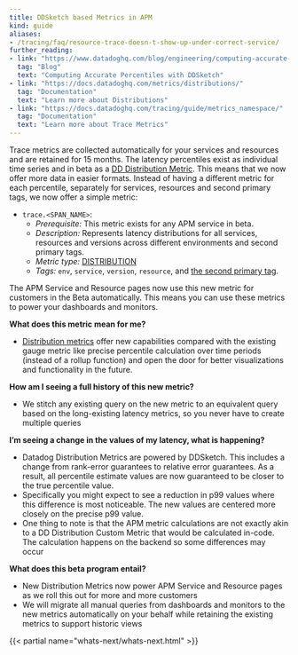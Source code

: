 ```yaml
---
title: DDSketch based Metrics in APM
kind: guide
aliases:
- /tracing/faq/resource-trace-doesn-t-show-up-under-correct-service/
further_reading:
- link: "https://www.datadoghq.com/blog/engineering/computing-accurate-percentiles-with-ddsketch/"
  tag: "Blog"
  text: "Computing Accurate Percentiles with DDSketch"
- link: "https://docs.datadoghq.com/metrics/distributions/"
  tag: "Documentation"
  text: "Learn more about Distributions"
- link: "https://docs.datadoghq.com/tracing/guide/metrics_namespace/"
  tag: "Documentation"
  text: "Learn more about Trace Metrics"
---
```


Trace metrics are collected automatically for your services and resources and are retained for 15 months. The latency percentiles exist as individual time series and in beta as a [DD Distribution Metric][1]. This means that we now offer more data in easier formats. Instead of having a different metric for each percentile, separately for services, resources and second primary tags, we now offer a simple metric:

- `trace.<SPAN_NAME>`:
  - *Prerequisite:* This metric exists for any APM service in beta.
  - *Description:* Represents latency distributions for all services, resources and versions across different environments and second primary tags.
  - *Metric type:* [DISTRIBUTION][1]
  - *Tags:* `env`, `service`, `version`, `resource`, and [the second primary tag][2].

The APM Service and Resource pages now use this new metric for customers in the Beta automatically. This means you can use these metrics to power your dashboards and monitors.

**What does this metric mean for me?**
- [Distribution metrics][1] offer new capabilities compared with the existing gauge metric like precise percentile calculation over time periods (instead of a rollup function) and open the door for better visualizations and functionality in the future.

**How am I seeing a full history of this new metric?**
- We stitch any existing query on the new metric to an equivalent query based on the long-existing latency metrics, so you never have to create multiple queries

**I’m seeing a change in the values of my latency, what is happening?**
- Datadog Distribution Metrics are powered by DDSketch. This includes a change from rank-error guarantees to relative error guarantees. As a result, all percentile estimate values are now guaranteed to be closer to the true percentile value.
- Specifically you might expect to see a reduction in p99 values where this difference is most noticeable. The new values are centered more closely on the precise p99 value.
- One thing to note is that the APM metric calculations are not exactly akin to a DD Distribution Custom Metric that would be calculated in-code. The calculation happens on the backend so some differences may occur

**What does this beta program entail?**
- New Distribution Metrics now power APM Service and Resource pages as we roll this out for more and more customers
- We will migrate all manual queries from dashboards and monitors to the new metrics automatically on your behalf while retaining the existing metrics to support historic views

{{< partial name="whats-next/whats-next.html" >}}

[1]: /metrics/distributions/
[2]: /tracing/guide/setting_primary_tags_to_scope/#add-a-second-primary-tag-in-datadog

